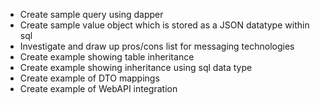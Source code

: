 - Create sample query using dapper
- Create sample value object which is stored as a JSON datatype within sql
- Investigate and draw up pros/cons list for messaging technologies
- Create example showing table inheritance
- Create example showing inheritance using sql data type
- Create example of DTO mappings
- Create example of WebAPI integration